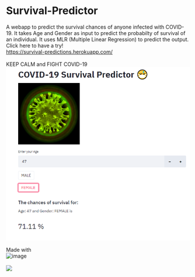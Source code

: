 # Survival-Predictor
A webapp to predict the survival chances of anyone infected with COVID-19.
It takes Age and Gender as input to predict the probabilty of survival of an individual. 
It uses MLR (Multiple Linear Regression) to predict the output.
<br>Click here to have a try!<br>
https://survival-predictions.herokuapp.com/ <br><br>
KEEP CALM and FIGHT COVID-19
![image](https://github.com/AbhinandanRoul/Survival-Predictor/blob/master/Screenshot.png)

Made with <br> 
![image](https://avatars1.githubusercontent.com/u/45109972?s=200&v=4)<br><br>
<img src="https://upload.wikimedia.org/wikipedia/commons/thumb/0/05/Scikit_learn_logo_small.svg/1200px-Scikit_learn_logo_small.svg.png" width="200">
